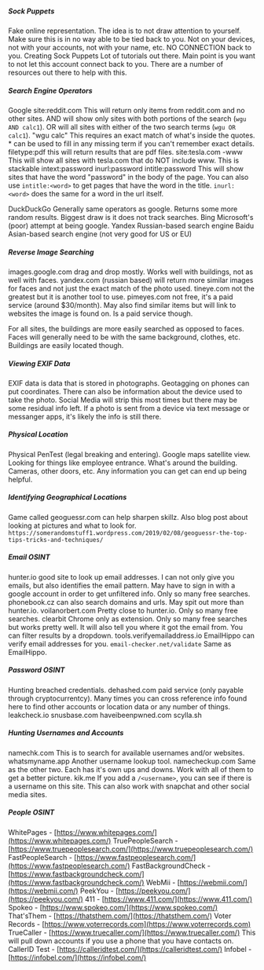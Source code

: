 
##### Sock Puppets
Fake online representation.  The idea is to not draw attention to yourself.
	Make sure this is in no way able to be tied back to you.  Not on your devices, not with your accounts, not with your name, etc.  NO CONNECTION back to you.
		Creating Sock Puppets
			Lot of tutorials out there.  Main point is you want to not let this account connect back to you.  There are a number of resources out there to help with this.

##### Search Engine Operators
Google
	site:reddit.com
		This will return only items from reddit.com and no other sites.
	AND
		will show only sites with both portions of the search (`wgu AND calc1`).
	OR
		will all sites with either of the two search terms (`wgu OR calc1`).
	"wgu calc"
		This requires an exact match of what's inside the quotes.
	*
		can be used to fill in any missing term if you can't remember exact details.
	filetype:pdf
		this will return results that are pdf files.
	site:tesla.com -www
		This will show all sites with tesla.com that do NOT include www.  This is stackable
	intext:password    inurl:password    intitle:password
		This will show sites that have the word "password" in the body of the page.  You can also use `intitle:<word>` to get pages that have the word in the title.  `inurl:<word>` does the same for a word in the url itself.

DuckDuckGo
	Generally same operators as google.  Returns some more random results.  Biggest draw is it does not track searches.
Bing
	Microsoft's (poor) attempt at being google.
Yandex
	Russian-based search engine
Baidu
	Asian-based search engine (not very good for US or EU)

##### Reverse Image Searching
images.google.com
	drag and drop mostly.  Works well with buildings, not as well with faces.
yandex.com (russian based)
	will return more similar images for faces and not just the exact match of the photo used.
tineye.com
	not the greatest but it is another tool to use.
pimeyes.com
	not free, it's a paid service (around $30/month).  May also find similar items but will link to websites the image is found on.  Is a paid service though.

For all sites, the buildings are more easily searched as opposed to faces.  Faces will generally need to be with the same background, clothes, etc.  Buildings are easily located though.

##### Viewing EXIF Data

EXIF data is data that is stored in photographs.  Geotagging on phones can put coordinates.  There can also be information about the device used to take the photo.  Social Media will strip this most times but there may be some residual info left.  If a photo is sent from a device via text message or messanger apps, it's likely the info is still there.

##### Physical Location

Physical PenTest (legal breaking and entering).  Google maps satellite view.  Looking for things like employee entrance.  What's around the building.  Cameras, other doors, etc.  Any information you can get can end up being helpful.

##### Identifying Geographical Locations

Game called geoguessr.com can help sharpen skillz.  Also blog post about looking at pictures and what to look for.  `https://somerandomstuff1.wordpress.com/2019/02/08/geoguessr-the-top-tips-tricks-and-techniques/`

##### Email OSINT

hunter.io
	good site to look up email addresses.  I can not only give you emails, but also identifies the email pattern.  May have to sign in with a google account in order to get unfiltered info.  Only so many free searches.
phonebook.cz
	can also search domains and urls.  May spit out more than hunter.io.
voilanorbert.com
	Pretty close to hunter.io.  Only so many free searches.
clearbit
	Chrome only as extension.  Only so many free searches but works pretty well.  It will also tell you where it got the email from.  You can filter results by a dropdown.
tools.verifyemailaddress.io
	EmailHippo can verify email addresses for you.
`email-checker.net/validate`
	Same as EmailHippo.

##### Password OSINT

Hunting breached credentials.
dehashed.com
	paid service (only payable through cryptocurrentcy).  Many times you can cross reference info found here to find other accounts or location data or any number of things.
leakcheck.io
snusbase.com
haveibeenpwned.com
scylla.sh

##### Hunting Usernames and Accounts

namechk.com
	This is to search for available usernames and/or websites.
whatsmyname.app
	Another username lookup tool.
namecheckup.com
	Same as the other two.  Each has it's own ups and downs.  Work with all of them to get a better picture.
kik.me
	If you add a `/<username>`, you can see if there is a username on this site.  This can also work with snapchat and other social media sites.

##### People OSINT

WhitePages - [https://www.whitepages.com/](https://www.whitepages.com/)
TruePeopleSearch - [https://www.truepeoplesearch.com/](https://www.truepeoplesearch.com/)
FastPeopleSearch - [https://www.fastpeoplesearch.com/](https://www.fastpeoplesearch.com/)
FastBackgroundCheck - [https://www.fastbackgroundcheck.com/](https://www.fastbackgroundcheck.com/)
WebMii - [https://webmii.com/](https://webmii.com/)
PeekYou - [https://peekyou.com/](https://peekyou.com/)
411 - [https://www.411.com/](https://www.411.com/)
Spokeo - [https://www.spokeo.com/](https://www.spokeo.com/)
That'sThem - [https://thatsthem.com/](https://thatsthem.com/)
Voter Records - [https://www.voterrecords.com](https://www.voterrecords.com)
TrueCaller - [https://www.truecaller.com/](https://www.truecaller.com/)
	This will pull down accounts if you use a phone that you have contacts on.
CallerID Test - [https://calleridtest.com/](https://calleridtest.com/)
Infobel - [https://infobel.com/](https://infobel.com/)

